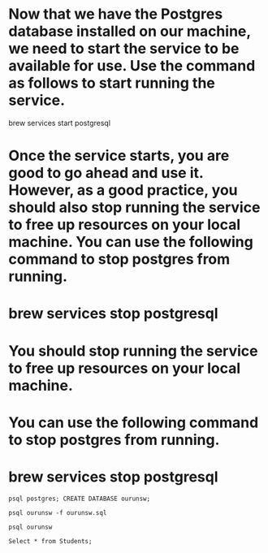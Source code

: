 # Now that we have the Postgres database installed on our machine, we need to start the service to be available for use. Use the command as follows to start running the service.

brew services start postgresql

# Once the service starts, you are good to go ahead and use it. However, as a good practice, you should also stop running the service to free up resources on your local machine. You can use the following command to stop postgres from running.
# brew services stop postgresql

# You should stop running the service to free up resources on your local machine. 
# You can use the following command to stop postgres from running.

# brew services stop postgresql

`psql postgres; CREATE DATABASE ourunsw;`

`psql ourunsw -f ourunsw.sql`

`psql ourunsw`

`Select * from Students;`


